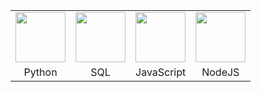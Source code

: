 <div align="center"> 

<table>
<tr> 
 <td><img src="https://user-images.githubusercontent.com/106556795/225409959-3651d90a-def3-4919-be4c-de6c8f1cca6c.png" width="80px" /> </td>
 <td><img src="https://user-images.githubusercontent.com/106556795/225410717-bd72d2a5-964a-40c1-942e-d94c75ed16b6.png" width="80px" /> </td>
 <td><img src="https://user-images.githubusercontent.com/106556795/225411201-e30df825-34e4-4e56-b6e2-b38b7cb65bbc.png" width="80px" /> </td>
 <td><img src="https://user-images.githubusercontent.com/106556795/225411479-692e7404-3261-4d9c-8048-808b0edc86a8.png" width="80px" /> </td>
</tr>
<tr> 
 <td><div align="center">Python</div></td>
 <td><div align="center">SQL</div></td>
 <td><div align="center">JavaScript</div</td>
 <td><div align="center">NodeJS</div></td>
</tr>

</table> 
</div>



